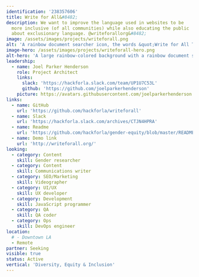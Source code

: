 ```yaml
---
identification: '238357606'
title: Write for All&#8482;
description: We want to improve the language used in websites to be
  more inclusive (of all communities) while also educating the public
  about exclusionary language. @writeforallorg&#8482;
image: /assets/images/projects/writeforall.png
alt: 'A rainbow document searcher icon, the words &quot;Write for All TM&quot;, and a rainbow-like border.'
image-hero: /assets/images/projects/writeforall-hero.png
alt-hero: 'A large rainbow-colored background with a rainbow document searcher icon in the middle.'
leadership:
  - name: Joel Parker Henderson
    role: Project Architect
    links:
      slack: 'https://hackforla.slack.com/team/UP1U7C53L'
      github: 'https://github.com/joelparkerhenderson'
    picture: https://avatars.githubusercontent.com/joelparkerhenderson
links:
  - name: GitHub
    url: 'https://github.com/hackforla/writeforall'
  - name: Slack
    url: 'https://hackforla.slack.com/archives/CTJN4HPRA'
  - name: Readme
    url: 'https://github.com/hackforla/gender-equity/blob/master/README.md'
  - name: Demo link
    url: 'http://writeforall.org/'
looking:
  - category: Content
    skill: Gender researcher
  - category: Content
    skill: Communications writer
  - category: SEO/Marketing
    skill: Videographer
  - category: UI/UX
    skill: UX developer
  - category: Development
    skill: JavaScript programmer
  - category: QA
    skill: QA coder
  - category: Ops
    skill: DevOps engineer
location:
  # - Downtown LA
  - Remote
partner: Seeking
visible: true
status: Active
vertical: 'Diversity, Equity & Inclusion'
---
```

